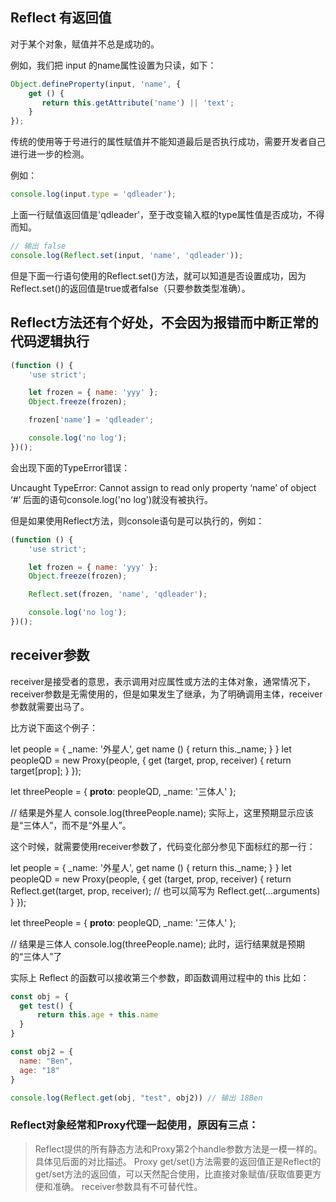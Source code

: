 

## Reflect 有返回值

对于某个对象，赋值并不总是成功的。

例如，我们把 input 的name属性设置为只读，如下：
```js
Object.defineProperty(input, 'name', {
    get () {
       return this.getAttribute('name') || 'text';
    }
});
```

传统的使用等于号进行的属性赋值并不能知道最后是否执行成功，需要开发者自己进行进一步的检测。

例如：
```js
console.log(input.type = 'qdleader');
```
上面一行赋值返回值是'qdleader'，至于改变输入框的type属性值是否成功，不得而知。

```js
// 输出 false
console.log(Reflect.set(input, 'name', 'qdleader'));
```
但是下面一行语句使用的Reflect.set()方法，就可以知道是否设置成功，因为Reflect.set()的返回值是true或者false（只要参数类型准确）。


##  Reflect方法还有个好处，不会因为报错而中断正常的代码逻辑执行

```js
(function () {
    'use strict';

    let frozen = { name: 'yyy' };
    Object.freeze(frozen);

    frozen['name'] = 'qdleader';

    console.log('no log');
})();
```
会出现下面的TypeError错误：

Uncaught TypeError: Cannot assign to read only property ‘name’ of object ‘#<Object>’
后面的语句console.log('no log')就没有被执行。

但是如果使用Reflect方法，则console语句是可以执行的，例如：

```js
(function () {
    'use strict';

    let frozen = { name: 'yyy' };
    Object.freeze(frozen);

    Reflect.set(frozen, 'name', 'qdleader');

    console.log('no log');
})();
```


## receiver参数


receiver是接受者的意思，表示调用对应属性或方法的主体对象，通常情况下，receiver参数是无需使用的，但是如果发生了继承，为了明确调用主体，receiver参数就需要出马了。

比方说下面这个例子：

let people = {
  _name: '外星人',
  get name () {
    return this._name;
  }
}
let peopleQD = new Proxy(people, {
  get (target, prop, receiver) {
    return target[prop];
  }
});

let threePeople = {
  __proto__: peopleQD,
  _name: '三体人'
};

// 结果是外星人
console.log(threePeople.name);
实际上，这里预期显示应该是“三体人”，而不是“外星人”。

这个时候，就需要使用receiver参数了，代码变化部分参见下面标红的那一行：

let people = {
  _name: '外星人',
  get name () {
    return this._name;
  }
}
let peopleQD = new Proxy(people, {
  get (target, prop, receiver) {
    return Reflect.get(target, prop, receiver);
    // 也可以简写为 Reflect.get(...arguments) 
  }
});

let threePeople = {
  __proto__: peopleQD,
  _name: '三体人'
};

// 结果是三体人 
console.log(threePeople.name);
此时，运行结果就是预期的“三体人”了


实际上 Reflect 的函数可以接收第三个参数，即函数调用过程中的 this
比如：
```js
const obj = {
  get test() {
      return this.age + this.name
  }
}

const obj2 = {
  name: "Ben",
  age: "18"
}

console.log(Reflect.get(obj, "test", obj2)) // 输出 18Ben
```


### Reflect对象经常和Proxy代理一起使用，原因有三点：

> Reflect提供的所有静态方法和Proxy第2个handle参数方法是一模一样的。具体见后面的对比描述。
> Proxy get/set()方法需要的返回值正是Reflect的get/set方法的返回值，可以天然配合使用，比直接对象赋值/获取值要更方便和准确。
> receiver参数具有不可替代性。




